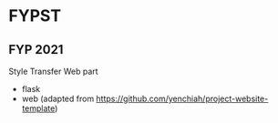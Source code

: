 # FYPST
## FYP 2021 
Style Transfer Web part
- flask
- web (adapted from https://github.com/yenchiah/project-website-template)
